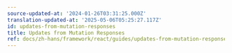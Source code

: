 ```yaml
---
source-updated-at: '2024-01-26T03:31:25.000Z'
translation-updated-at: '2025-05-06T05:25:27.117Z'
id: updates-from-mutation-responses
title: Updates from Mutation Responses
ref: docs/zh-hans/framework/react/guides/updates-from-mutation-responses.md
---
```


